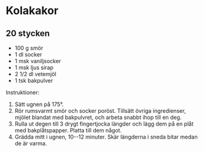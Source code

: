 # Kolakakor

## 20 stycken

-   100 g smör
-   1 dl socker
-   1 msk vaniljsocker
-   1 msk ljus sirap
-   2 1/2 dl vetemjöl
-   1 tsk bakpulver

Instruktioner:

1.  Sätt ugnen på 175°.
2.  Rör rumsvarmt smör och socker poröst. Tillsätt övriga ingredienser,
    mjölet blandat med bakpulvret, och arbeta snabbt ihop till en deg.
3.  Rulla ut degen till 3 drygt fingertjocka längder och lägg dem på en
    plåt med bakplåtspapper. Platta till dem något.
4.  Grädda mitt i ugnen, 10--12 minuter. Skär längderna i sneda bitar
    medan de är varma.

